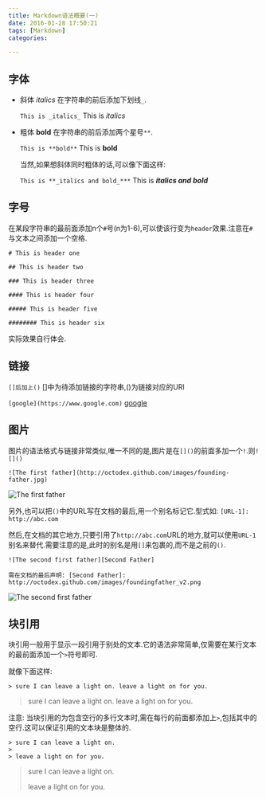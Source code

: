 ```yaml
---
title: Markdown语法概要(一)
date: 2016-01-28 17:50:21
tags: [Markdown]
categories:

---
```


## 字体
- 斜体 _italics_ 在字符串的前后添加下划线`_`.

	`This is _italics_`  This is _italics_ 

- 粗体 **bold** 在字符串的前后添加两个星号`**`.

	`This is **bold**`  This is **bold**

  当然,如果想斜体同时粗体的话,可以像下面这样:

	`This is **_italics and bold_***`  This is **_italics and bold_**

## 字号

在某段字符串的最前面添加n个`#`号(n为1-6),可以使该行变为`header`效果.注意在`#`与文本之间添加一个空格.

`# This is header one`

`## This is header two`

`### This is header three`

`#### This is header four`

`##### This is header five`

`######## This is header six`

实际效果自行体会.

## 链接
`[]后加上()` []中为待添加链接的字符串,()为链接对应的URl

`[google](https://www.google.com)`  [google](https://www.google.com)


## 图片
图片的语法格式与链接非常类似,唯一不同的是,图片是在`[]()`的前面多加一个`!`.则`![]()`

	![The first father](http://octodex.github.com/images/founding-father.jpg)
![The first father](http://octodex.github.com/images/founding-father.jpg)

另外,也可以把`()`中的URL写在文档的最后,用一个别名标记它.型式如: `[URL-1]: http://abc.com`

然后,在文档的其它地方,只要引用了`http://abc.com`URL的地方,就可以使用`URL-1`别名来替代.需要注意的是,此时的别名是用`[]`来包裹的,而不是之前的`()`.

`![The second first father][Second Father]`
	
	需在文档的最后声明: [Second Father]: http://octodex.github.com/images/foundingfather_v2.png
	
![The second first father][Second Father]


## 块引用
块引用一般用于显示一段引用于别处的文本.它的语法非常简单,仅需要在某行文本的最前面添加一个`>`符号即可.

就像下面这样:

	> sure I can leave a light on. leave a light on for you.

> sure I can leave a light on. leave a light on for you.


注意: 当块引用的为包含空行的多行文本时,需在每行的前面都添加上`>`,包括其中的空行.这可以保证引用的文本块是整体的.


	> sure I can leave a light on. 
	>
	> leave a light on for you.


> sure I can leave a light on. 
>
> leave a light on for you.



[Second Father]: http://octodex.github.com/images/foundingfather_v2.png

